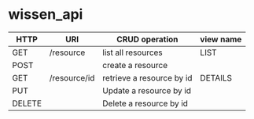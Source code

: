# wissen_api


| HTTP  | URI        | CRUD operation       | view name       |
| ------|------------|----------------------|-----------------|
| GET   | /resource  | list all resources   | LIST            |
| POST  |            | create a resource    |                 |
| GET   | /resource/id| retrieve a resource by id|  DETAILS   |
| PUT   |         | Update  a resource by id|                 |
|DELETE |         | Delete  a resource by id|                 |

